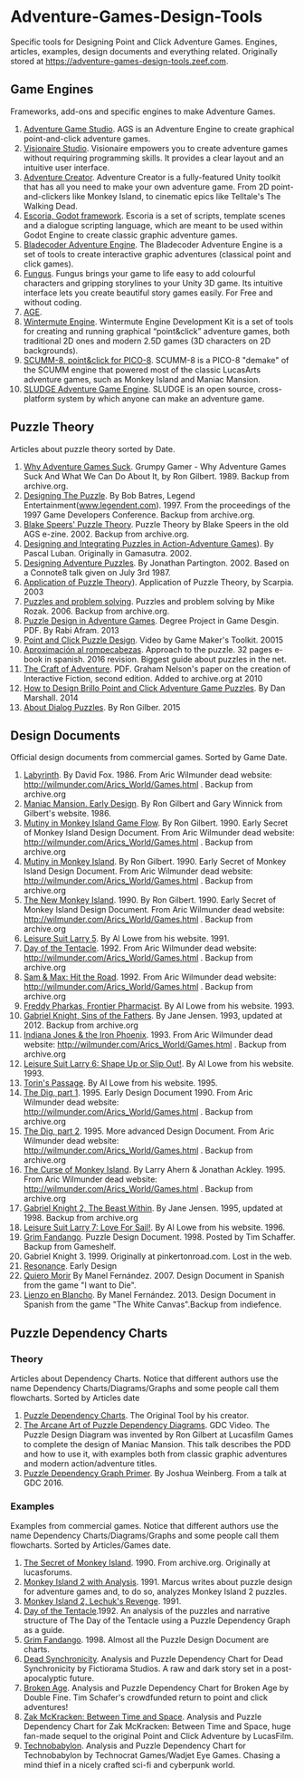 # Adventure-Games-Design-Tools
Specific tools for Designing Point and Click Adventure Games. Engines, articles, examples, design documents and everything related. Originally stored at https://adventure-games-design-tools.zeef.com.

## Game Engines 
Frameworks, add-ons and specific engines to make Adventure Games.
1. [Adventure Game Studio](https://www.adventuregamestudio.co.uk/). AGS is an Adventure Engine to create graphical point-and-click adventure games.
2. [Visionaire Studio](https://www.visionaire-studio.net). Visionaire empowers you to create adventure games without requiring programming skills. It provides a clear layout and an intuitive user interface.
3. [Adventure Creator](https://www.adventurecreator.org). Adventure Creator is a fully-featured Unity toolkit that has all you need to make your own adventure game. From 2D point-and-clickers like Monkey Island, to cinematic epics like Telltale's The Walking Dead.
4. [Escoria, Godot framework](https://godotengine.org/article/our-point-click-framework-finally-out). Escoria is a set of scripts, template scenes and a dialogue scripting language, which are meant to be used within Godot Engine to create classic graphic adventure games.
5. [Bladecoder Adventure Engine](https://bladecoder.github.io/bladecoder-adventure-engine/). The Bladecoder Adventure Engine is a set of tools to create interactive graphic adventures (classical point and click games).
6. [Fungus](https://fungusgames.squarespace.com). Fungus brings your game to life easy to add colourful characters and gripping storylines to your Unity 3D game. Its intuitive interface lets you create beautiful story games easily. For Free and without coding.
7. [AGE]().
8. [Wintermute Engine](http://dead-code.org/home/). Wintermute Engine Development Kit is a set of tools for creating and running graphical “point&click” adventure games, both traditional 2D ones and modern 2.5D games (3D characters on 2D backgrounds).
9. [SCUMM-8, point&click for PICO-8](https://www.lexaloffle.com/bbs/?tid=29176). SCUMM-8 is a PICO-8 "demake" of the SCUMM engine that powered most of the classic LucasArts adventure games, such as Monkey Island and Maniac Mansion.
10. [SLUDGE Adventure Game Engine](https://opensludge.github.io/). SLUDGE is an open source, cross-platform system by which anyone can make an adventure game.

## Puzzle Theory
Articles about puzzle theory sorted by Date. 
1. [Why Adventure Games Suck](https://web.archive.org/web/20220409211036/http://grumpygamer.com/why_adventure_games_suck). Grumpy Gamer - Why Adventure Games Suck And What We Can Do About It, by Ron Gilbert. 1989. Backup from archive.org.
2. [Designing The Puzzle](https://web.archive.org/web/20200220034917/http://www.scottkim.com.previewc40.carrierzone.com:80/thinkinggames/GDC00/bates.html). By Bob Batres, Legend Entertainment(www.legendent.com). 1997. From the proceedings of the 1997 Game Developers Conference. Backup from archive.org.
3. [Blake Speers' Puzzle Theory](http://web.archive.org/web/20041212175006/http%3A/www.mattgoble.com%3A80/interaction/ags/features/f03.htm). Puzzle Theory by Blake Speers in the old AGS e-zine. 2002. Backup from archive.org.
4. [Designing and Integrating Puzzles in Action-Adventure Games](https://www.gamedeveloper.com/design/designing-and-integrating-puzzles-in-action-adventure-games)). By Pascal Luban. Originally in Gamasutra. 2002.
5. [Designing Adventure Puzzles](http://www.geocities.ws/j_r_partington/connote8.html). By Jonathan Partington. 2002. Based on a Connote8 talk given on July 3rd 1987.
6. [Application of Puzzle Theory](http://junk.dk/puzzle/)). Application of Puzzle Theory, by Scarpia. 2003
7. [Puzzles and problem solving](https://web.archive.org/web/20150411051933/http://www.mxac.com.au:80/drt/PuzzlesProblemSolving.htm). Puzzles and problem solving by Mike Rozak. 2006. Backup from archive.org.
8. [Puzzle Design in Adventure Games](http://uu.diva-portal.org/smash/get/diva2%3A629026/FULLTEXT01.pdf). Degree Project in Game Desgin. PDF. By Rabi Afram. 2013
9. [Point and Click Puzzle Design](https://www.youtube.com/watch?v=EDt6XXsRXag). Video by Game Maker's Toolkit. 20015
10. [Aproximación al rompecabezas](http://indiefence.blogspot.com.es/2012/06/aproximacion-al-rompecabezas.html). Approach to the puzzle. 32 pages e-book in spanish. 2016 revision. Biggest guide about puzzles in the net.
11. [The Craft of Adventure](https://archive.org/details/TheCraftOfAdventure). PDF. Graham Nelson's paper on the creation of Interactive Fiction, second edition. Added to archive.org at 2010
12. [How to Design Brillo Point and Click Adventure Game Puzzles](https://www.gamedeveloper.com/design/how-to-design-brillo-point-and-click-adventure-game-puzzles). By Dan Marshall.  2014
13. [About Dialog Puzzles](https://blog.thimbleweedpark.com/dialog_puzzles.html). By Ron Gilber. 2015

## Design Documents
Official design documents from commercial games. Sorted by Game Date. 
1. [Labyrinth](https://web.archive.org/web/20160721004757/http://wilmunder.com/Arics_World/Games_files/1986%2001%2015%20Labyrinth.compressed.pdf). By David Fox. 1986. From Aric Wilmunder dead website: http://wilmunder.com/Arics_World/Games.html . Backup from archive.org
2. [Maniac Mansion. Early Design](https://grumpygamer.com/maniac_mansion_design_doc). By Ron Gilbert and Gary Winnick from Gilbert's website. 1986.
3. [Mutiny in Monkey Island Game Flow](https://archive.org/details/ComputerGameDesignDOcuments/Aric%20Wilmunder%20-%201990%20Mutiny%20on%20Monkey%20Island%20-%20Game%20Flow/). By Ron Gilbert. 1990. Early Secret of Monkey Island Design Document. From Aric Wilmunder dead website: http://wilmunder.com/Arics_World/Games.html . Backup from archive.org
4. [Mutiny in Monkey Island](https://archive.org/details/ComputerGameDesignDOcuments/Aric%20Wilmunder%20-%201990%20Mutiny%20on%20Monkey%20Island/). By Ron Gilbert. 1990. Early Secret of Monkey Island Design Document. From Aric Wilmunder dead website: http://wilmunder.com/Arics_World/Games.html . Backup from archive.org
5. [The New Monkey Island](https://archive.org/details/ComputerGameDesignDOcuments/Aric%20Wilmunder%20-%201990%20The%20New%20Monkey%20Island/). 1990. By Ron Gilbert. 1990. Early Secret of Monkey Island Design Document. From Aric Wilmunder dead website: http://wilmunder.com/Arics_World/Games.html . Backup from archive.org
6. [Leisure Suit Larry 5](http://allowe.com/gamedesign/Larry5%20Design.pdf). By Al Lowe from his website. 1991.
7. [Day of the Tentacle](https://web.archive.org/web/20160412081408/http://wilmunder.com/Arics_World/Games_files/1992%2002%2024%20Maniac%20Mansion%20II%20-%20DOTT.compressed.pdf). 1992. From Aric Wilmunder dead website: http://wilmunder.com/Arics_World/Games.html . Backup from archive.org
8. [Sam & Max: Hit the Road](https://web.archive.org/web/20160803151214/http://www.wilmunder.com:80/Arics_World/Games_files/1992%2011%2011%20Sam%20&%20Max.compressed.pdf). 1992. From Aric Wilmunder dead website: http://wilmunder.com/Arics_World/Games.html . Backup from archive.org
9. [Freddy Pharkas, Frontier Pharmacist](http://allowe.com/gamedesign/Freddy%20Design.pdf). By Al Lowe from his website. 1993.
10. [Gabriel Knight, Sins of the Fathers](https://web.archive.org/web/20150406172109/http://pinkertonroad.com/wp-content/uploads/GK1-GDD-BOOK1A.pdf). By Jane Jensen. 1993, updated at 2012. Backup from archive.org
11. [Indiana Jones & the Iron Phoenix](https://web.archive.org/web/20161221192257/http://wilmunder.com/Arics_World/Games_files/Iron%20Phoenix%20Design%20Doc.compressed.pdf). 1993. From Aric Wilmunder dead website: http://wilmunder.com/Arics_World/Games.html . Backup from archive.org
12. [Leisure Suit Larry 6: Shape Up or Slip Out!](http://allowe.com/gamedesign/Larry6%20Design.pdf). By Al Lowe from his website. 1993.
13. [Torin's Passage](http://allowe.com/gamedesign/Torin%20Design.pdf). By Al Lowe from his website. 1995.
14. [The Dig, part 1](https://web.archive.org/web/20160721004819/http://wilmunder.com/Arics_World/Games_files/1990%2012%2006%20The%20Dig.compressed.pdf). 1995. Early Design Document 1990. From Aric Wilmunder dead website: http://wilmunder.com/Arics_World/Games.html . Backup from archive.org
15. [The Dig, part 2](https://web.archive.org/web/20160721004820/http://www.wilmunder.com/Arics_World/Games_files/1991%2001%2005%20The%20Dig%20Kickoff.compressed.pdf). 1995. More advanced Design Document. From Aric Wilmunder dead website: http://wilmunder.com/Arics_World/Games.html . Backup from archive.org
16. [The Curse of Monkey Island](https://web.archive.org/web/20160721004915/http://www.wilmunder.com/Arics_World/Games_files/1995%2008%2029%20Curse%20of%20Monkey%20Island.compressed.pdf). By Larry Ahern & Jonathan Ackley. 1995. From Aric Wilmunder dead website: http://wilmunder.com/Arics_World/Games.html . Backup from archive.org
17. [Gabriel Knight 2, The Beast Within](https://web.archive.org/web/20120907040449/http://pinkertonroad.com/wp-content/uploads/THE-BEAST-WITHIN.pdf). By Jane Jensen. 1995, updated at 1998. Backup from archive.org
18. [Leisure Suit Larry 7: Love For Sail!](http://allowe.com/gamedesign/Larry7%20Design.pdf). By Al Lowe from his website. 1996.
19. [Grim Fandango](http://gameshelf.jmac.org/2008/11/13/GrimPuzzleDoc_small.pdf). Puzzle Design Document. 1998. Posted by Tim Schaffer. Backup from Gameshelf.
20. Gabriel Knight 3. 1999. Originally at pinkertonroad.com. Lost in the web.
21. [Resonance](https://docs.google.com/document/d/1HNKVo0ZHAa7YSZUFZbJoTcHKqY5MikYEpIqL4am3U1I/edit). Early Design
22. [Quiero Morir](http://www.akkadestudios.com/GDD_QI.pdf) By Manel Fernández. 2007. Design Document in Spanish from the game "I want to Die".
23. [Lienzo en Blancho](http://andromenas.miguelrfervenza.com/download/lienzo-en-blanco/?wpdmdl=1723&masterkey=5966a94f583b8). By Manel Fernández. 2013.  Design Document in Spanish from the game "The White Canvas".Backup from indiefence.

## Puzzle Dependency Charts
### Theory
Articles about Dependency Charts. Notice that different authors use the name Dependency Charts/Diagrams/Graphs and some people call them flowcharts. Sorted by Articles date
 
1. [Puzzle Dependency Charts](http://grumpygamer.com/puzzle_dependency_charts). The Original Tool by his creator.
2. [The Arcane Art of Puzzle Dependency Diagrams](https://www.gdcvault.com/play/1017978/The-Arcane-Art-of-Puzzle). GDC Video. The Puzzle Design Diagram was invented by Ron Gilbert at Lucasfilm Games to complete the design of Maniac Mansion. This talk describes the PDD and how to use it, with examples both from classic graphic adventures and modern action/adventure titles. 
3. [Puzzle Dependency Graph Primer](http://thewebsiteisdown.com/twidblog/puzzle-dependency-graph-primer). By Joshua Weinberg. From a talk at GDC 2016.

### Examples
Examples from commercial games. Notice that different authors use the name Dependency Charts/Diagrams/Graphs and some people call them flowcharts. Sorted by Articles/Games date.

1. [The Secret of Monkey Island](https://web.archive.org/web/20140102221647/http://img16.imageshack.us/img16/5950/mi2flowchart.jpg). 1990. From archive.org. Originally at lucasforums.
2. [Monkey Island 2 with Analysis](https://www.gamedeveloper.com/design/designing-puzzles-for-adventure-games---analyzing-monkey-island-2-puzzle-dependencies-and-balancing). 1991. Marcus writes about puzzle design for adventure games and, to do so, analyzes Monkey Island 2 puzzles.
3. [Monkey Island 2, Lechuk's Revenge](https://imgur.com/xTdkVDJ). 1991.
4. [Day of the Tentacle](http://thewebsiteisdown.com/twidblog/day-of-the-tentacle-dependency-graph/).1992. An analysis of the puzzles and narrative structure of The Day of the Tentacle using a Puzzle Dependency Graph as a guide.
5. [Grim Fandango](http://gameshelf.jmac.org/2008/11/13/GrimPuzzleDoc_small.pdf). 1998. Almost all the Puzzle Design Document are charts.
6. [Dead Synchronicity](http://www.christophersacchi.com/unpoint-unclick-dead-synchronicity/). Analysis and Puzzle Dependency Chart for Dead Synchronicity by Fictiorama Studios. A raw and dark story set in a post-apocalyptic future.
7. [Broken Age](http://www.christophersacchi.com/unpoint-unclick-broken-age/). Analysis and Puzzle Dependency Chart for Broken Age by Double Fine. Tim Schafer's crowdfunded return to point and click adventures!
8. [Zak McKracken: Between Time and Space](http://www.christophersacchi.com/unpoint-unclick-zak-mckracken-between-time-and-space/). Analysis and Puzzle Dependency Chart for Zak McKracken: Between Time and Space, huge fan-made sequel to the original Point and Click Adventure by LucasFilm.
9. [Technobabylon](http://www.christophersacchi.com/unpoint-unclick-technobabylon/). Analysis and Puzzle Dependency Chart for Technobabylon by Technocrat Games/Wadjet Eye Games. Chasing a mind thief in a nicely crafted sci-fi and cyberpunk world.
